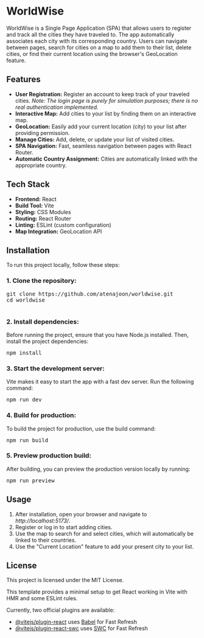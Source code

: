 



# WorldWise

WorldWise is a Single Page Application (SPA) that allows users to register and track all the cities they have traveled to. The app automatically associates each city with its corresponding country. Users can navigate between pages, search for cities on a map to add them to their list, delete cities, or find their current location using the browser's GeoLocation feature.

## Features
- **User Registration:** Register an account to keep track of your traveled cities. 
_Note: The login page is purely for simulation purposes; there is no real authentication implemented._
- **Interactive Map:** Add cities to your list by finding them on an interactive map.
- **GeoLocation:** Easily add your current location (city) to your list after providing permission.
- **Manage Cities:** Add, delete, or update your list of visited cities.
- **SPA Navigation:** Fast, seamless navigation between pages with React Router.
- **Automatic Country Assignment:** Cities are automatically linked with the appropriate country.

## Tech Stack
- **Frontend:** React
- **Build Tool:** Vite
- **Styling:** CSS Modules
- **Routing:** React Router
- **Linting:** ESLint (custom configuration)
- **Map Integration:** GeoLocation API

## Installation
To run this project locally, follow these steps:

### 1. Clone the repository:
<pre>git clone https://github.com/atenajoon/worldwise.git
cd worldwise
 </pre>
### 2. Install dependencies: 
Before running the project, ensure that you have Node.js installed. Then, install the project dependencies:
<pre>npm install</pre>
### 3. Start the development server: 
Vite makes it easy to start the app with a fast dev server. Run the following command:
<pre>npm run dev</pre>
### 4. Build for production: 
To build the project for production, use the build command:
<pre>npm run build</pre>
### 5. Preview production build: 
After building, you can preview the production version locally by running:
<pre>npm run preview</pre>

## Usage
1. After installation, open your browser and navigate to _http://localhost:5173/_.
2. Register or log in to start adding cities.
3. Use the map to search for and select cities, which will automatically be linked to their countries.
4. Use the "Current Location" feature to add your present city to your list.

## License
This project is licensed under the MIT License.








This template provides a minimal setup to get React working in Vite with HMR and some ESLint rules.

Currently, two official plugins are available:

- [@vitejs/plugin-react](https://github.com/vitejs/vite-plugin-react/blob/main/packages/plugin-react/README.md) uses [Babel](https://babeljs.io/) for Fast Refresh
- [@vitejs/plugin-react-swc](https://github.com/vitejs/vite-plugin-react-swc) uses [SWC](https://swc.rs/) for Fast Refresh
